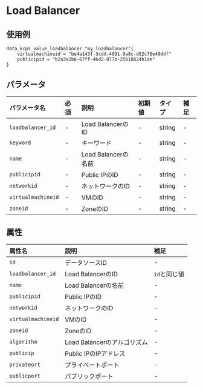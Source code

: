 # Load Balancer

## 使用例

```hcl
data kcps_value_loadbalancer "my_loadbalancer"{
    virtualmachineid = "be4a143f-3cdd-4091-9a8c-d82c78e49ddf"
    publicipid = "b2a3a2b6-67ff-46d2-877b-25618824b1ae"
}
```

## パラメータ

|パラメータ名 |必須    |説明      |初期値    |タイプ    |補足|
|:----------|:------|:---------|:--------|:--------|:--|
|`loadbalancer_id` |-|Load BalancerのID | - | string | - |
|`keyword` |-|キーワード | - | string | - |
|`name` |-|Load Balancerの名前 | - | string | - |
|`publicipid` |-|Public IPのID | - | string | - |
|`networkid` |-|ネットワークのID  | - | string | - |
|`virtualmachineid` |-|VMのID  | - | string | - |
|`zoneid` |-|ZoneのID  | - | string | - |


## 属性
|属性名 |説明      |補足 |
|:----------|:------|:---------|
|`id`          |データソースID   | - | 
|`loadbalancer_id`  |Load BalancerのID  | `id`と同じ値 |
|`name` |Load Balancerの名前 | - | 
|`publicipid` |Public IPのID | - | 
|`networkid` |ネットワークのID  | - |
|`virtualmachineid` |VMのID  | - | 
|`zoneid` |ZoneのID  | - | 
|`algorithm`  |Load Balancerのアルゴリズム  | - |
|`publicip`  |Public IPのIPアドレス   | - |
|`privateort`  |プライベートポート   | - |
|`publicport`  |パブリックポート   | - |

